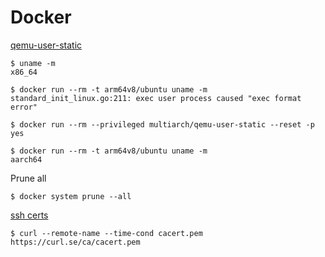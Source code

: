 # Docker

[qemu-user-static](https://github.com/multiarch/qemu-user-static)
```
$ uname -m
x86_64

$ docker run --rm -t arm64v8/ubuntu uname -m
standard_init_linux.go:211: exec user process caused "exec format error"

$ docker run --rm --privileged multiarch/qemu-user-static --reset -p yes

$ docker run --rm -t arm64v8/ubuntu uname -m
aarch64
```
Prune all
```
$ docker system prune --all
```
[ssh certs](https://curl.se/docs/caextract.html)
```
$ curl --remote-name --time-cond cacert.pem https://curl.se/ca/cacert.pem
```
